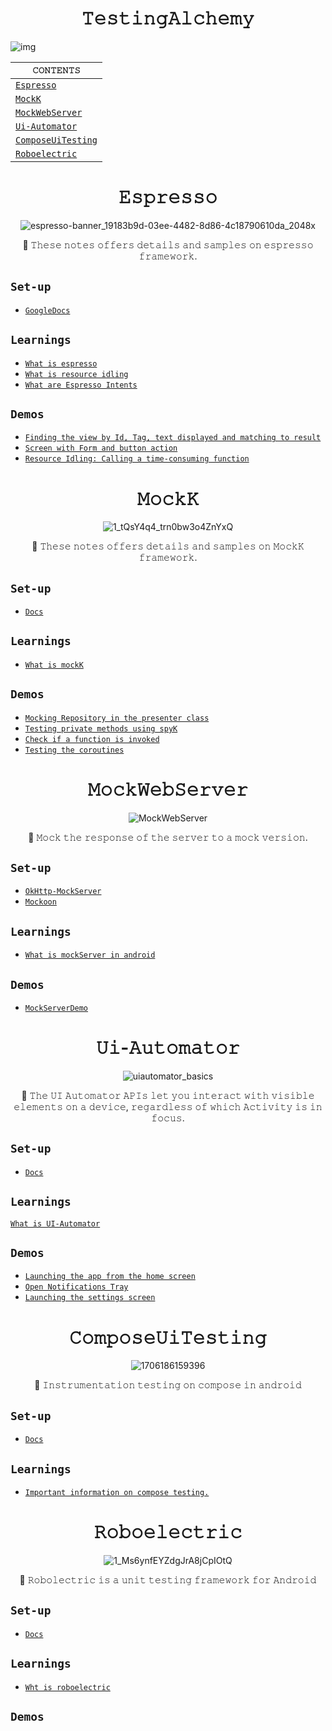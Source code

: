 <h1 align="center">𝚃𝚎𝚜𝚝𝚒𝚗𝚐𝙰𝚕𝚌𝚑𝚎𝚖𝚢</h1>

![img](https://github.com/devrath/TestingAlchemy/assets/1456191/358eec4c-edf8-440c-bf0b-9777543cd637)

<div align="center">

| `𝙲𝙾𝙽𝚃𝙴𝙽𝚃𝚂` |
| ---------- |
| [`𝙴𝚜𝚙𝚛𝚎𝚜𝚜𝚘`](https://github.com/devrath/TestingAlchemy/blob/main/README.md#%F0%9D%99%B4%F0%9D%9A%9C%F0%9D%9A%99%F0%9D%9A%9B%F0%9D%9A%8E%F0%9D%9A%9C%F0%9D%9A%9C%F0%9D%9A%98) |
| [`𝙼𝚘𝚌𝚔𝙺`](https://github.com/devrath/TestingAlchemy/blob/main/README.md#%F0%9D%99%BC%F0%9D%9A%98%F0%9D%9A%8C%F0%9D%9A%94%F0%9D%99%BA) |
| [`𝙼𝚘𝚌𝚔𝚆𝚎𝚋𝚂𝚎𝚛𝚟𝚎𝚛`](https://github.com/devrath/TestingAlchemy/blob/main/README.md#%F0%9D%99%BC%F0%9D%9A%98%F0%9D%9A%8C%F0%9D%9A%94%F0%9D%9A%86%F0%9D%9A%8E%F0%9D%9A%8B%F0%9D%9A%82%F0%9D%9A%8E%F0%9D%9A%9B%F0%9D%9A%9F%F0%9D%9A%8E%F0%9D%9A%9B) |
| [`𝚄𝚒-𝙰𝚞𝚝𝚘𝚖𝚊𝚝𝚘𝚛`](https://github.com/devrath/TestingAlchemy/blob/main/README.md#%F0%9D%9A%84%F0%9D%9A%92-%F0%9D%99%B0%F0%9D%9A%9E%F0%9D%9A%9D%F0%9D%9A%98%F0%9D%9A%96%F0%9D%9A%8A%F0%9D%9A%9D%F0%9D%9A%98%F0%9D%9A%9B)
| [`𝙲𝚘𝚖𝚙𝚘𝚜𝚎𝚄𝚒𝚃𝚎𝚜𝚝𝚒𝚗𝚐`](https://github.com/devrath/TestingAlchemy/blob/main/README.md#%F0%9D%99%B2%F0%9D%9A%98%F0%9D%9A%96%F0%9D%9A%99%F0%9D%9A%98%F0%9D%9A%9C%F0%9D%9A%8E%F0%9D%9A%84%F0%9D%9A%92%F0%9D%9A%83%F0%9D%9A%8E%F0%9D%9A%9C%F0%9D%9A%9D%F0%9D%9A%92%F0%9D%9A%97%F0%9D%9A%90) |
| [`𝚁𝚘𝚋𝚘𝚎𝚕𝚎𝚌𝚝𝚛𝚒𝚌`](https://github.com/devrath/TestingAlchemy/blob/main/README.md#%F0%9D%9A%81%F0%9D%9A%98%F0%9D%9A%8B%F0%9D%9A%98%F0%9D%9A%8E%F0%9D%9A%95%F0%9D%9A%8E%F0%9D%9A%8C%F0%9D%9A%9D%F0%9D%9A%9B%F0%9D%9A%92%F0%9D%9A%8C) |

</div>


<h1 align="center">𝙴𝚜𝚙𝚛𝚎𝚜𝚜𝚘</h1>

<div align="center">

![espresso-banner_19183b9d-03ee-4482-8d86-4c18790610da_2048x](https://github.com/devrath/EspressoAlchemy/assets/1456191/0ab28444-d5ce-41fa-ab59-6968857c78b1)

</div>

<div align="center">

🍂 𝚃𝚑𝚎𝚜𝚎 𝚗𝚘𝚝𝚎𝚜 𝚘𝚏𝚏𝚎𝚛𝚜 𝚍𝚎𝚝𝚊𝚒𝚕𝚜 𝚊𝚗𝚍 𝚜𝚊𝚖𝚙𝚕𝚎𝚜 𝚘𝚗 𝚎𝚜𝚙𝚛𝚎𝚜𝚜𝚘 𝚏𝚛𝚊𝚖𝚎𝚠𝚘𝚛𝚔.

</div>


## `Set-up`
* [`GoogleDocs`](https://developer.android.com/training/testing/espresso/setup)

## `Learnings`
* [`What is espresso`](https://github.com/devrath/TestingAlchemy/wiki/What-is-espresso)
* [`What is resource idling`](https://github.com/devrath/TestingAlchemy/wiki/What-is-resource-idling)
* [`What are Espresso Intents`](https://github.com/devrath/TestingAlchemy/wiki/What-are-Espresso-Intents)

## `Demos`
* [`Finding the view by Id, Tag, text displayed and matching to result`](https://github.com/devrath/TestingAlchemy/wiki/Finding-the-view-by-Id,-Tag-text-displayed-and-matching-to-result)
* [`Screen with Form and button action`](https://github.com/devrath/TestingAlchemy/wiki/Screen-with-Form-and-button-action)
* [`Resource Idling: Calling a time-consuming function`](https://github.com/devrath/TestingAlchemy/wiki/Resource-Idling:-Calling-a-time-consuming-function)



<h1 align="center">𝙼𝚘𝚌𝚔𝙺</h1>

<div align="center">
  
![1_tQsY4q4_trn0bw3o4ZnYxQ](https://github.com/devrath/TestingAlchemy/assets/1456191/6d80ed1d-ec2a-4652-ace4-7a2df012d86a)

</div>

<div align="center"> 🍂 𝚃𝚑𝚎𝚜𝚎 𝚗𝚘𝚝𝚎𝚜 𝚘𝚏𝚏𝚎𝚛𝚜 𝚍𝚎𝚝𝚊𝚒𝚕𝚜 𝚊𝚗𝚍 𝚜𝚊𝚖𝚙𝚕𝚎𝚜 𝚘𝚗 𝙼𝚘𝚌𝚔𝙺 𝚏𝚛𝚊𝚖𝚎𝚠𝚘𝚛𝚔. </div>


## `Set-up`
* [`Docs`](https://mockk.io/)

## `Learnings`
* [`What is mockK`](https://github.com/devrath/TestingAlchemy/wiki/What-is-MockK)
  
## `Demos`
* [`Mocking Repository in the presenter class`](https://github.com/devrath/TestingAlchemy/wiki/MockK:-Mocking-Repository-in-the-presenter-class)
* [`Testing private methods using spyK`](https://github.com/devrath/TestingAlchemy/wiki/MockK:-Testing-private-methods-using-spyK)
* [`Check if a function is invoked`](https://github.com/devrath/TestingAlchemy/wiki/MockK:-Check-if-a-function-is-invoked)
* [`Testing the coroutines`](https://github.com/devrath/TestingAlchemy/wiki/MockK-:-Testing-the-coroutines)


<h1 align="center">𝙼𝚘𝚌𝚔𝚆𝚎𝚋𝚂𝚎𝚛𝚟𝚎𝚛</h1>

<div align="center">
  
![MockWebServer](https://github.com/devrath/TestingAlchemy/assets/1456191/9d30bd56-281e-4d31-a6b8-6e6bd9020040)

</div>

<div align="center"> 🍂 𝙼𝚘𝚌𝚔 𝚝𝚑𝚎 𝚛𝚎𝚜𝚙𝚘𝚗𝚜𝚎 𝚘𝚏 𝚝𝚑𝚎 𝚜𝚎𝚛𝚟𝚎𝚛 𝚝𝚘 𝚊 𝚖𝚘𝚌𝚔 𝚟𝚎𝚛𝚜𝚒𝚘𝚗. </div>

## `Set-up`
* [`OkHttp-MockServer`](https://github.com/square/okhttp/tree/master/mockwebserver)
* [`Mockoon`](https://github.com/mockoon/mockoon?source=post_page-----6a31eaafd68e--------------------------------)

## `Learnings`
* [`What is mockServer in android`](https://github.com/devrath/TestingAlchemy/wiki/What-is-mockServer-in-android)
  
## `Demos`
* [`MockServerDemo`](https://github.com/devrath/TestingAlchemy/tree/main/Code/MockServer)

<h1 align="center">𝚄𝚒-𝙰𝚞𝚝𝚘𝚖𝚊𝚝𝚘𝚛</h1>

<div align="center">
  
![uiautomator_basics](https://github.com/devrath/TestingAlchemy/assets/1456191/56b91470-e46a-4dbd-a45e-58d6b477ce7e)

</div>

<div align="center"> 🍂 𝚃𝚑𝚎 𝚄𝙸 𝙰𝚞𝚝𝚘𝚖𝚊𝚝𝚘𝚛 𝙰𝙿𝙸𝚜 𝚕𝚎𝚝 𝚢𝚘𝚞 𝚒𝚗𝚝𝚎𝚛𝚊𝚌𝚝 𝚠𝚒𝚝𝚑 𝚟𝚒𝚜𝚒𝚋𝚕𝚎 𝚎𝚕𝚎𝚖𝚎𝚗𝚝𝚜 𝚘𝚗 𝚊 𝚍𝚎𝚟𝚒𝚌𝚎, 𝚛𝚎𝚐𝚊𝚛𝚍𝚕𝚎𝚜𝚜 𝚘𝚏 𝚠𝚑𝚒𝚌𝚑 𝙰𝚌𝚝𝚒𝚟𝚒𝚝𝚢 𝚒𝚜 𝚒𝚗 𝚏𝚘𝚌𝚞𝚜. </div>

## `Set-up`
* [`Docs`](https://developer.android.com/training/testing/other-components/ui-automator)

## `Learnings`
[`What is UI-Automator`](https://github.com/devrath/TestingAlchemy/wiki/UI%E2%80%90Automator:-What-is-UI%E2%80%90Automator)

  
## `Demos`
* [`Launching the app from the home screen`](https://github.com/devrath/TestingAlchemy/wiki/UiAutomator:-Launching-the-app-from-the-home-screen)
* [`Open Notifications Tray`](https://github.com/devrath/TestingAlchemy/wiki/UiAutomator:-Open-Notifications-Tray)
* [`Launching the settings screen`](https://github.com/devrath/TestingAlchemy/wiki/UiAutomator:-Launching-the-settings-screen)

<h1 align="center">𝙲𝚘𝚖𝚙𝚘𝚜𝚎𝚄𝚒𝚃𝚎𝚜𝚝𝚒𝚗𝚐</h1>

<div align="center">
  
![1706186159396](https://github.com/devrath/TestingAlchemy/assets/1456191/01eaa3fe-2212-4495-8f85-e319d41b7d8f)

</div>

<div align="center"> 🍂 𝙸𝚗𝚜𝚝𝚛𝚞𝚖𝚎𝚗𝚝𝚊𝚝𝚒𝚘𝚗 𝚝𝚎𝚜𝚝𝚒𝚗𝚐 𝚘𝚗 𝚌𝚘𝚖𝚙𝚘𝚜𝚎 𝚒𝚗 𝚊𝚗𝚍𝚛𝚘𝚒𝚍 </div>

## `Set-up`
* [`Docs`](https://developer.android.com/jetpack/compose/testing)

## `Learnings`
* [`Important information on compose testing.`](https://github.com/devrath/TestingAlchemy/wiki/Important-information-on-compose-testing.)


<h1 align="center">𝚁𝚘𝚋𝚘𝚎𝚕𝚎𝚌𝚝𝚛𝚒𝚌</h1>

<div align="center">
  
![1_Ms6ynfEYZdgJrA8jCpIOtQ](https://github.com/devrath/TestingAlchemy/assets/1456191/99da77cd-7195-4e32-a895-24faa1f2772d)

</div>

<div align="center"> 🍂 𝚁𝚘𝚋𝚘𝚕𝚎𝚌𝚝𝚛𝚒𝚌 𝚒𝚜 𝚊 𝚞𝚗𝚒𝚝 𝚝𝚎𝚜𝚝𝚒𝚗𝚐 𝚏𝚛𝚊𝚖𝚎𝚠𝚘𝚛𝚔 𝚏𝚘𝚛 𝙰𝚗𝚍𝚛𝚘𝚒𝚍 </div>

## `Set-up`
* [`Docs`](https://robolectric.org/getting-started/)

## `Learnings`
* [`Wht is roboelectric`](https://github.com/devrath/TestingAlchemy/wiki/What-is-roboelectric)

## `Demos`

